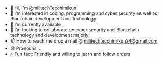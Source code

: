 - 👋 Hi, I’m @militechTecchimikun
- 👀 I’m interested in coding, programming and cyber security as well as Blockchain development and technology 
- 🌱 I’m currently available 
- 💞️ I’m looking to collaborate on cyber security and Blockchain technology and development majorly 
- 📫 How to reach me drop a mail @ militechtecchimikun24@gmail.com
- 😄 Pronouns: ...
- ⚡ Fun fact: Friendly and willing to learn and follow orders

<!---
militechTecchimikun/militechTecchimikun is a ✨ special ✨ repository because its `README.md` (this file) appears on your GitHub profile.
You can click the Preview link to take a look at your changes.
--->
